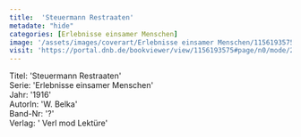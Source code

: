 ```yaml
---
title:  'Steuermann Restraaten'
metadate: "hide"
categories: [Erlebnisse einsamer Menschen]
image: '/assets/images/coverart/Erlebnisse einsamer Menschen/1156193575_00000010.jpg'
visit: 'https://portal.dnb.de/bookviewer/view/1156193575#page/n0/mode/2up'
---
```

Titel: 'Steuermann Restraaten' <br>
Serie: 'Erlebnisse einsamer Menschen' <br>
Jahr: '1916' <br>
AutorIn: 'W. Belka' <br>
Band-Nr: '?' <br>
Verlag: ' Verl mod Lektüre'